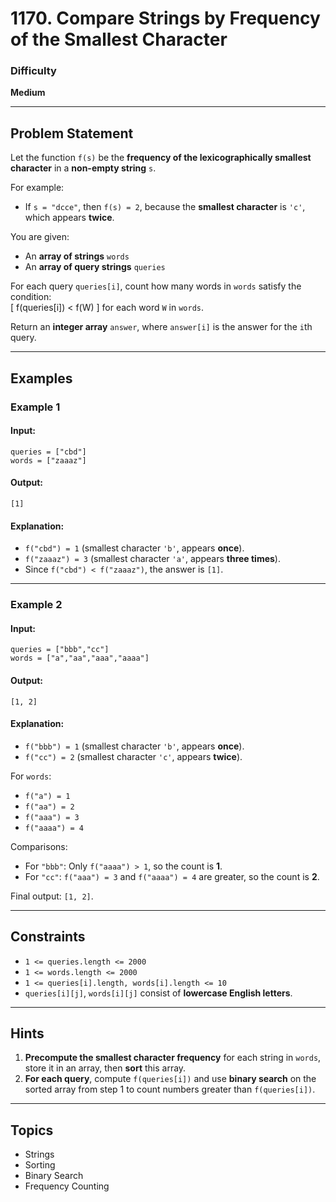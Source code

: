 # 1170. Compare Strings by Frequency of the Smallest Character

### Difficulty
**Medium**

---

## Problem Statement

Let the function `f(s)` be the **frequency of the lexicographically smallest character** in a **non-empty string** `s`.  

For example:  
- If `s = "dcce"`, then `f(s) = 2`, because the **smallest character** is `'c'`, which appears **twice**.

You are given:
- An **array of strings** `words`
- An **array of query strings** `queries`

For each query `queries[i]`, count how many words in `words` satisfy the condition:  
\[
f(queries[i]) < f(W)
\]
for each word `W` in `words`.

Return an **integer array** `answer`, where `answer[i]` is the answer for the `i`th query.

---

## Examples

### **Example 1**
#### **Input**:  
`queries = ["cbd"]`  
`words = ["zaaaz"]`  

#### **Output**:  
`[1]`

#### **Explanation**:  
- `f("cbd") = 1` (smallest character `'b'`, appears **once**).  
- `f("zaaaz") = 3` (smallest character `'a'`, appears **three times**).  
- Since `f("cbd") < f("zaaaz")`, the answer is `[1]`.

---

### **Example 2**
#### **Input**:  
`queries = ["bbb","cc"]`  
`words = ["a","aa","aaa","aaaa"]`  

#### **Output**:  
`[1, 2]`

#### **Explanation**:  
- `f("bbb") = 1` (smallest character `'b'`, appears **once**).  
- `f("cc") = 2` (smallest character `'c'`, appears **twice**).  

For `words`:
- `f("a") = 1`
- `f("aa") = 2`
- `f("aaa") = 3`
- `f("aaaa") = 4`

Comparisons:
- For `"bbb"`: Only `f("aaaa") > 1`, so the count is **1**.
- For `"cc"`: `f("aaa") = 3` and `f("aaaa") = 4` are greater, so the count is **2**.

Final output: `[1, 2]`.

---

## Constraints
- `1 <= queries.length <= 2000`
- `1 <= words.length <= 2000`
- `1 <= queries[i].length, words[i].length <= 10`
- `queries[i][j]`, `words[i][j]` consist of **lowercase English letters**.

---

## **Hints**
1. **Precompute the smallest character frequency** for each string in `words`, store it in an array, then **sort** this array.
2. **For each query**, compute `f(queries[i])` and use **binary search** on the sorted array from step 1 to count numbers greater than `f(queries[i])`.

---

## **Topics**
- Strings
- Sorting
- Binary Search
- Frequency Counting
